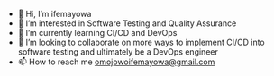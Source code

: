 - 👋 Hi, I’m ifemayowa
- 👀 I’m interested in Software Testing and Quality Assurance 
- 🌱 I’m currently learning CI/CD and DevOps
- 💞️ I’m looking to collaborate on more ways to implement CI/CD into software testing and ultimately be a DevOps engineer
- 📫 How to reach me omojowoifemayowa@gmail.com


